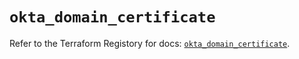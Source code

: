 # `okta_domain_certificate`

Refer to the Terraform Registory for docs: [`okta_domain_certificate`](https://registry.terraform.io/providers/okta/okta/4.1.0/docs/resources/domain_certificate).
